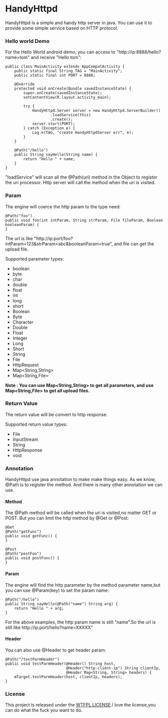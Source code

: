 # HandyHttpd

HandyHttpd is a simple and handy http server in java. You can use it to provide some simple service based on HTTP protocol.


### Hello world Demo


For the Hello World android demo, you can access to "http://ip:8888/hello?name=tom" and receive "Hello tom":

```
public class MainActivity extends AppCompatActivity {
    public static final String TAG = "MainActivity";
    public static final int PORT = 8888;

    @Override
    protected void onCreate(Bundle savedInstanceState) {
        super.onCreate(savedInstanceState);
        setContentView(R.layout.activity_main);

        try {
            HandyHttpd.Server server = new HandyHttpd.ServerBuilder()
                    .loadService(this)
                    .create();
            server.start(PORT);
        } catch (Exception e) {
            Log.e(TAG, "create HandyHttpdServer err", e);
        }
    }

    @Path("/hello")
    public String sayHello(String name) {
        return "Hello " + name;
    }
}
```

"loadService" will scan all the @Path(uri) method in the Object to register the uri processor. Http server will call the method when the uri is visited.


### Param

The engine will coerce the http param to the type need:

```
@Path("foo")
public void foo(int intParam, String strParam, File fileParam, Boolean booleanParam) {
}
```

The url is like "http://ip:port/foo?intParam=123&strParam=abc&booleanParam=true", and file can get the upload file.

Supported parameter types:

- boolean
- byte
- char
- double
- float
- int
- long
- short
- Boolean
- Byte
- Character
- Double
- Float
- Integer
- Long
- Short
- String
- File
- HttpRequest
- Map<String,String>
- Map<String,File>

__Note : You can use Map\<String,String\> to get all parameters, and use Map\<String,File\> to get all upload files.__

### Return Value

The return value will be convert to http response.

Supported return value types:

- File
- InputStream
- String
- HttpResponse
- void

### Annotation

HandyHttpd use java annotation to make make things easy. As we know, @Path is to register the method. And there is many other annotation we can use.

#### Method

The @Path method will be called when the uri is visited,no matter GET or POST. But you can limit the http method by @Get or @Post:

```
@Get
@Path("getFunc")
public void getFunc() {
}

@Post
@Path("postFoo")
public void postFunc() {
}
```

#### Param

The engine will find the http parameter by the method parameter name,but you can use @Param(key) to set the param name:

```
@Path("/hello")
public String sayHello(@Path("name") String arg) {
    return "Hello " + arg;
}
```

For the above examples, the http param name is still "name".So the url is still like 
http://ip:port/hello?name=XXXXX"

#### Header

You can also use @Header to get header param:

```
@Path("/testParmHeader")
public void testParmHeader(@Header() String host,
                           @Header("http-client-ip") String clientIp,
                           @Header Map<String, String> headers) {
    mTarget.testParmHeader(host, clientIp, headers);
}
```


### License

This project is released under the [WTFPL LICENSE](http://www.wtfpl.net/).I love the license,you can do what the fuck you want to do.

